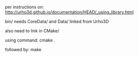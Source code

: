 per instructions on:
http://urho3d.github.io/documentation/HEAD/_using_library.html

bin/
needs CoreData/ and Data/ linked from Urho3D

also need to link in CMake/

using command:
cmake .

followed by: 
make